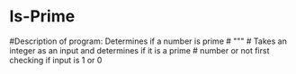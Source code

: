 # Is-Prime
#Description of program: Determines if a number is prime  # """ # Takes an integer as an input and determines if it is a prime # number or not first checking if input is 1 or 0
